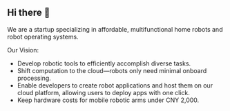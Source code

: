 ## Hi there 👋
We are a startup specializing in affordable, multifunctional home robots and robot operating systems.

Our Vision:
+ Develop robotic tools to efficiently accomplish diverse tasks.
+ Shift computation to the cloud—robots only need minimal onboard processing.
+ Enable developers to create robot applications and host them on our cloud platform, allowing users to deploy apps with one click.
+ Keep hardware costs for mobile robotic arms under CNY 2,000.
<!--

**Here are some ideas to get you started:**

🙋‍♀️ A short introduction - what is your organization all about?
🌈 Contribution guidelines - how can the community get involved?
👩‍💻 Useful resources - where can the community find your docs? Is there anything else the community should know?
🍿 Fun facts - what does your team eat for breakfast?
🧙 Remember, you can do mighty things with the power of [Markdown](https://docs.github.com/github/writing-on-github/getting-started-with-writing-and-formatting-on-github/basic-writing-and-formatting-syntax)
-->
